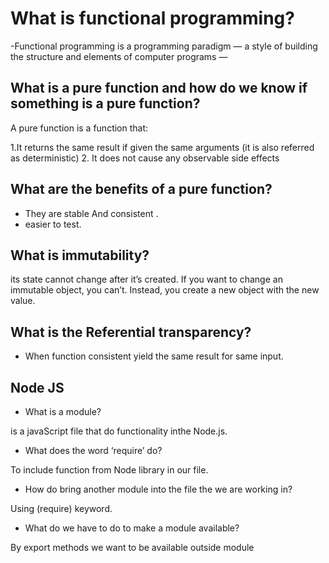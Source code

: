# What is functional programming?

-Functional programming is a programming paradigm — a style of building the structure and elements of computer programs —

##  What is a pure function and how do we know if something is a pure function?

A pure function is a function that:

1.It returns the same result if given the same arguments (it is also referred as deterministic)
2. It does not cause any observable side effects

## What are the benefits of a pure function?

- They are stable And consistent .
-  easier to test.

## What is immutability?
 its state cannot change after it’s created. If you want to change an immutable object, you can’t. Instead, you create a new object with the new value.

## What is the Referential transparency?


- When function consistent yield the same result for same input.

## Node JS 


* What is a module?

is a javaScript file that do functionality  inthe  Node.js.

* What does the word ‘require’ do?

To include  function from Node library in our file.

* How do  bring another module into the file the we are working in?

Using (require) keyword.

* What do we have to do to make a module available?

By export  methods we want to be available outside  module
